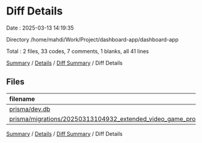 # Diff Details

Date : 2025-03-13 14:19:35

Directory /home/mahdi/Work/Project/dashboard-app/dashboard-app

Total : 2 files,  33 codes, 7 comments, 1 blanks, all 41 lines

[Summary](results.md) / [Details](details.md) / [Diff Summary](diff.md) / Diff Details

## Files
| filename | language | code | comment | blank | total |
| :--- | :--- | ---: | ---: | ---: | ---: |
| [prisma/dev.db](/prisma/dev.db) | MS SQL | 9 | 0 | 0 | 9 |
| [prisma/migrations/20250313104932\_extended\_video\_game\_product2/migration.sql](/prisma/migrations/20250313104932_extended_video_game_product2/migration.sql) | MS SQL | 24 | 7 | 1 | 32 |

[Summary](results.md) / [Details](details.md) / [Diff Summary](diff.md) / Diff Details